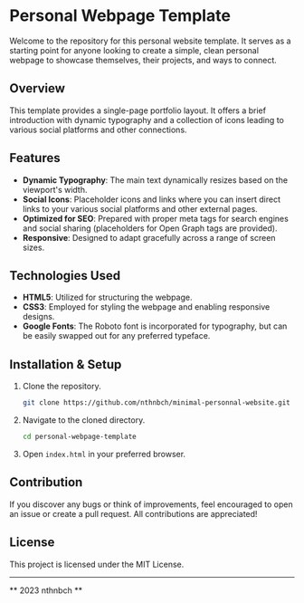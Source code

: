 # Personal Webpage Template

Welcome to the repository for this personal website template. It serves as a starting point for anyone looking to create a simple, clean personal webpage to showcase themselves, their projects, and ways to connect.

## Overview

This template provides a single-page portfolio layout. It offers a brief introduction with dynamic typography and a collection of icons leading to various social platforms and other connections.

## Features

- **Dynamic Typography**: The main text dynamically resizes based on the viewport's width.
- **Social Icons**: Placeholder icons and links where you can insert direct links to your various social platforms and other external pages.
- **Optimized for SEO**: Prepared with proper meta tags for search engines and social sharing (placeholders for Open Graph tags are provided).
- **Responsive**: Designed to adapt gracefully across a range of screen sizes.

## Technologies Used

- **HTML5**: Utilized for structuring the webpage.
- **CSS3**: Employed for styling the webpage and enabling responsive designs.
- **Google Fonts**: The Roboto font is incorporated for typography, but can be easily swapped out for any preferred typeface.

## Installation & Setup

1. Clone the repository.
    ```bash
    git clone https://github.com/nthnbch/minimal-personnal-website.git
    ```
2. Navigate to the cloned directory.
    ```bash
    cd personal-webpage-template
    ```
3. Open `index.html` in your preferred browser.

## Contribution

If you discover any bugs or think of improvements, feel encouraged to open an issue or create a pull request. All contributions are appreciated!

## License

This project is licensed under the MIT License.

---

** 2023 nthnbch **

